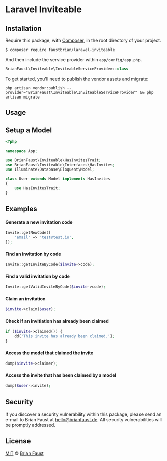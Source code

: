 # Laravel Inviteable

## Installation

Require this package, with [Composer](https://getcomposer.org/), in the root directory of your project.

``` bash
$ composer require faustbrian/laravel-inviteable
```

And then include the service provider within `app/config/app.php`.

``` php
BrianFaust\Inviteable\InviteableServiceProvider::class
```

To get started, you'll need to publish the vendor assets and migrate:

```
php artisan vendor:publish --provider="BrianFaust\Inviteable\InviteableServiceProvider" && php artisan migrate
```

## Usage

## Setup a Model

``` php
<?php

namespace App;

use BrianFaust\Inviteable\HasInvitesTrait;
use BrianFaust\Inviteable\Interfaces\HasInvites;
use Illuminate\Database\Eloquent\Model;

class User extends Model implements HasInvites
{
    use HasInvitesTrait;
}
```

## Examples

#### Generate a new invitation code
``` php
Invite::getNewCode([
    'email' => 'test@test.io',
]);
```

#### Find an invitation by code
``` php
Invite::getInviteByCode($invite->code);
```

#### Find a valid invitation by code
``` php
Invite::getValidInviteByCode($invite->code);
```

#### Claim an invitation
``` php
$invite->claim($user);
```

#### Check if an invitiation has already been claimed
``` php
if ($invite->claimed()) {
    dd('This invite has already been claimed.');
}
```

#### Access the model that claimed the invite
``` php
dump($invite->claimer);
```

#### Access the invite that has been claimed by a model
``` php
dump($user->invite);
```

## Security

If you discover a security vulnerability within this package, please send an e-mail to Brian Faust at hello@brianfaust.de. All security vulnerabilities will be promptly addressed.

## License

[MIT](LICENSE) © [Brian Faust](https://brianfaust.de)
